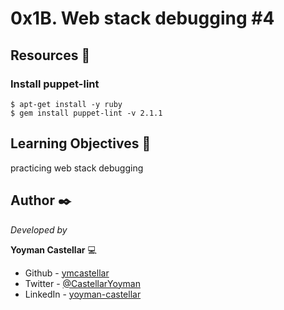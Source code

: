 # 0x1B. Web stack debugging #4

## Resources 🔧

### Install puppet-lint

```
$ apt-get install -y ruby
$ gem install puppet-lint -v 2.1.1
```

## Learning Objectives 📖

practicing web stack debugging

## Author ✒️

_Developed by_

**Yoyman Castellar** :computer:

- Github - [ymcastellar](https://github.com/ymcastellar)
- Twitter - [@CastellarYoyman](https://twitter.com/CastellarYoyman)
- LinkedIn - [yoyman-castellar](https://www.linkedin.com/in/yoyman-castellar/)